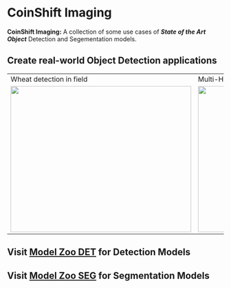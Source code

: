 # CoinShift Imaging

**CoinShift Imaging:** A collection of some use cases of ***State of the Art Object*** Detection and Segementation models.


## Create real-world Object Detection applications 
<table>
  <tr>
    <td>Wheat detection in field</td>
    <td>Multi-Human Pose Detection</td>
    <td>Object Tracking Using DeepSort</td>
  </tr>
  <tr>
    <td><img src="https://github.com/DARK-art108/CoinShift-Imaging/blob/main/utils/predictions%20(3).jpg" width=420 height=340></td>
    <td><img src="https://github.com/DARK-art108/CoinShift-Imaging/blob/main/utils/Human_Pose.gif" width=420 height=340></td>
    <td><img src="https://github.com/DARK-art108/CoinShift-Imaging/blob/main/utils/cs.jpg" width=420 height=340></td>
  </tr>
</table>
  
  ## **Visit [Model Zoo DET](https://github.com/DARK-art108/CoinShift-Imaging/tree/main/Model%20Zoo%20DET) for Detection Models**
  ## **Visit [Model Zoo SEG](https://github.com/DARK-art108/CoinShift-Imaging/tree/main/Model%20Zoo%20SEG) for Segmentation Models**


